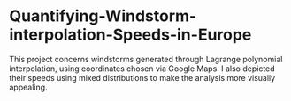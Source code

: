 # Quantifying-Windstorm-interpolation-Speeds-in-Europe
This project concerns windstorms generated through Lagrange polynomial interpolation, using coordinates chosen via Google Maps. I also depicted their speeds using mixed distributions to make the analysis more visually appealing.
